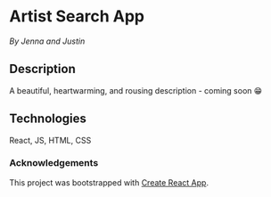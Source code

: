 # Artist Search App
_By Jenna and Justin_

## Description
A beautiful, heartwarming, and rousing description - coming soon 😁
## Technologies
React, JS, HTML, CSS

### Acknowledgements
This project was bootstrapped with [Create React App](https://github.com/facebook/create-react-app).